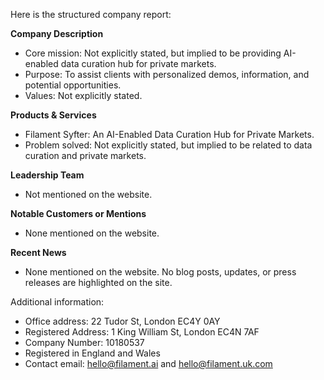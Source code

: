 Here is the structured company report:

**Company Description**

* Core mission: Not explicitly stated, but implied to be providing AI-enabled data curation hub for private markets.
* Purpose: To assist clients with personalized demos, information, and potential opportunities.
* Values: Not explicitly stated.

**Products & Services**

* Filament Syfter: An AI-Enabled Data Curation Hub for Private Markets.
* Problem solved: Not explicitly stated, but implied to be related to data curation and private markets.

**Leadership Team**

* Not mentioned on the website.

**Notable Customers or Mentions**

* None mentioned on the website.

**Recent News**

* None mentioned on the website. No blog posts, updates, or press releases are highlighted on the site.

Additional information:
* Office address: 22 Tudor St, London EC4Y 0AY
* Registered Address: 1 King William St, London EC4N 7AF
* Company Number: 10180537
* Registered in England and Wales
* Contact email: hello@filament.ai and hello@filament.uk.com